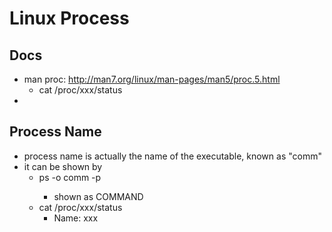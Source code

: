 # Linux Process
## Docs
* man proc: http://man7.org/linux/man-pages/man5/proc.5.html
  * cat /proc/xxx/status
* 
## Process Name
* process name is actually the name of the executable, known as "comm"
* it can be shown by
  * ps -o comm -p <pid>
    * shown as COMMAND
  * cat /proc/xxx/status
    * Name: xxx
 
